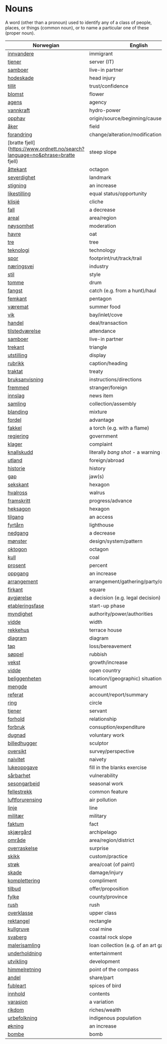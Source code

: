 # Nouns

A word (other than a pronoun) used to identify any of a class of people, places, or things (common noun), or to name a particular one of these (proper noun).

| Norwegian | English | Gender |
| --- | --- | --- |
| [innvandere](https://www.ordnett.no/search?language=no&phrase=innvandere) | immigrant | m |
| [tjener](https://www.ordnett.no/search?language=no&phrase=tjener) | server (IT) | m |
| [samboer](https://www.ordnett.no/search?language=no&phrase=samboer) | live-in partner | m |
| [hodeskade](https://www.ordnett.no/search?language=no&phrase=hodeskade) | head injury | m |
| [tillit](https://www.ordnett.no/search?language=no&phrase=tillit) | trust/confidence | m |
| [blomst](https://www.ordnett.no/search?language=no&phrase=blomst) | flower | m |
| [agens](https://www.ordnett.no/search?language=no&phrase=agens) | agency | m |
| [vannkraft](https://www.ordnett.no/search?language=no&phrase=vannkraft) | hydro-power | m |
| [opphav](https://www.ordnett.no/search?language=no&phrase=opphav) | origin/source/beginning/cause | i |
| [åker](https://www.ordnett.no/search?language=no&phrase=åker) | field | m |
| [forandring](https://www.ordnett.no/search?language=no&phrase=forandring) | change/alteration/modification | m |
| [bratte fjell](https://www.ordnett.no/search?language=no&phrase=bratte fjell) | steep slope | m |
| [åttekant](https://www.ordnett.no/search?language=no&phrase=åttekant) | octagon | m |
| [severdighet](https://www.ordnett.no/search?language=no&phrase=severdighet) | landmark | m |
| [stigning](https://www.ordnett.no/search?language=no&phrase=stigning) | an increase | m |
| [likestilling](https://www.ordnett.no/search?language=no&phrase=likestilling) | equal status/opportunity | m |
| [klisjé](https://www.ordnett.no/search?language=no&phrase=klisjé) | cliche | m |
| [fall](https://www.ordnett.no/search?language=no&phrase=fall) | a decrease | i |
| [areal](https://www.ordnett.no/search?language=no&phrase=areal) | area/region | i |
| [nøysomhet](https://www.ordnett.no/search?language=no&phrase=nøysomhet) | moderation | m |
| [havre](https://www.ordnett.no/search?language=no&phrase=havre) | oat | m |
| [tre](https://www.ordnett.no/search?language=no&phrase=tre) | tree | i |
| [teknologi](https://www.ordnett.no/search?language=no&phrase=teknologi) | technology | m |
| [spor](https://www.ordnett.no/search?language=no&phrase=spor) | footprint/rut/track/trail | i |
| [næringsvei](https://www.ordnett.no/search?language=no&phrase=næringsvei) | industry | m |
| [stil](https://www.ordnett.no/search?language=no&phrase=stil) | style | m |
| [tomme](https://www.ordnett.no/search?language=no&phrase=tomme) | drum | m |
| [fangst](https://www.ordnett.no/search?language=no&phrase=fangst) | catch (e.g. from a hunt)/haul | m |
| [femkant](https://www.ordnett.no/search?language=no&phrase=femkant) | pentagon | m |
| [væremat](https://www.ordnett.no/search?language=no&phrase=væremat) | summer food | m |
| [vik](https://www.ordnett.no/search?language=no&phrase=vik) | bay/inlet/cove | m |
| [handel](https://www.ordnett.no/search?language=no&phrase=handel) | deal/transaction | m |
| [tilstedværelse](https://www.ordnett.no/search?language=no&phrase=tilstedværelse) | attendance | i |
| [samboer](https://www.ordnett.no/search?language=no&phrase=samboer) | live-in partner | m |
| [trekant](https://www.ordnett.no/search?language=no&phrase=trekant) | triangle | m |
| [utstilling](https://www.ordnett.no/search?language=no&phrase=utstilling) | display | m |
| [rubrikk](https://www.ordnett.no/search?language=no&phrase=rubrikk) | caption/heading | m |
| [traktat](https://www.ordnett.no/search?language=no&phrase=traktat) | treaty | m |
| [bruksanvisning](https://www.ordnett.no/search?language=no&phrase=bruksanvisning) | instructions/directions | m |
| [fremmed](https://www.ordnett.no/search?language=no&phrase=fremmed) | stranger/foreign | m |
| [innslag](https://www.ordnett.no/search?language=no&phrase=innslag) | news item | i |
| [samling](https://www.ordnett.no/search?language=no&phrase=samling) | collection/assembly | m |
| [blanding](https://www.ordnett.no/search?language=no&phrase=blanding) | mixture | m |
| [fordel](https://www.ordnett.no/search?language=no&phrase=fordel) | advantage | m |
| [fakkel](https://www.ordnett.no/search?language=no&phrase=fakkel) | a torch (e.g. with a flame) | m |
| [regjering](https://www.ordnett.no/search?language=no&phrase=regjering) | government | m |
| [klager](https://www.ordnett.no/search?language=no&phrase=klager) | complaint | m |
| [knallskudd](https://www.ordnett.no/search?language=no&phrase=knallskudd) | literally _bang shot_ - a warning shot gun | i |
| [utland](https://www.ordnett.no/search?language=no&phrase=utland) | foreign/abroad | m |
| [historie](https://www.ordnett.no/search?language=no&phrase=historie) | history | m/f |
| [gap](https://www.ordnett.no/search?language=no&phrase=gap) | jaw(s) | m |
| [sekskant](https://www.ordnett.no/search?language=no&phrase=sekskant) | hexagon | m |
| [hvalross](https://www.ordnett.no/search?language=no&phrase=hvalross) | walrus | m |
| [framskritt](https://www.ordnett.no/search?language=no&phrase=framskritt) | progress/advance | i |
| [heksagon](https://www.ordnett.no/search?language=no&phrase=heksagon) | hexagon | m |
| [tilgang](https://www.ordnett.no/search?language=no&phrase=tilgang) | an access | i |
| [fyrtårn](https://www.ordnett.no/search?language=no&phrase=fyrtårn) | lighthouse | i |
| [nedgang](https://www.ordnett.no/search?language=no&phrase=nedgang) | a decrease | m |
| [mønster](https://www.ordnett.no/search?language=no&phrase=mønster) | design/system/pattern | i |
| [oktogon](https://www.ordnett.no/search?language=no&phrase=oktogon) | octagon | m |
| [kull](https://www.ordnett.no/search?language=no&phrase=kull) | coal | i |
| [prosent](https://www.ordnett.no/search?language=no&phrase=prosent) | percent | m |
| [oppgang](https://www.ordnett.no/search?language=no&phrase=oppgang) | an increase | m |
| [arrangement](https://www.ordnett.no/search?language=no&phrase=arrangement) | arrangement/gathering/party/organisation | i |
| [firkant](https://www.ordnett.no/search?language=no&phrase=firkant) | square | m |
| [avgjørelse](https://www.ordnett.no/search?language=no&phrase=avgjørelse) | a decision (e.g. legal decision) | m |
| [etableringsfase](https://www.ordnett.no/search?language=no&phrase=etableringsfase) | start-up phase | m |
| [myndighet](https://www.ordnett.no/search?language=no&phrase=myndighet) | authority/power/authorities | m |
| [vidde](https://www.ordnett.no/search?language=no&phrase=vidde) | width | m/f |
| [rekkehus](https://www.ordnett.no/search?language=no&phrase=rekkehus) | terrace house | i |
| [diagram](https://www.ordnett.no/search?language=no&phrase=diagram) | diagram | i |
| [tap](https://www.ordnett.no/search?language=no&phrase=tap) | loss/bereavement | i |
| [søppel](https://www.ordnett.no/search?language=no&phrase=søppel) | rubbish | i |
| [vekst](https://www.ordnett.no/search?language=no&phrase=vekst) | growth/increase | m |
| [vidde](https://www.ordnett.no/search?language=no&phrase=vidde) | open country | m |
| [beliggenheten](https://www.ordnett.no/search?language=no&phrase=beliggenheten) | location/(geographic) situation | m/f |
| [mengde](https://www.ordnett.no/search?language=no&phrase=mengde) | amount | m |
| [referat](https://www.ordnett.no/search?language=no&phrase=referat) | account/report/summary | i |
| [ring](https://www.ordnett.no/search?language=no&phrase=ring) | circle | m |
| [tjener](https://www.ordnett.no/search?language=no&phrase=tjener) | servant | m |
| [forhold](https://www.ordnett.no/search?language=no&phrase=forhold) | relationship | i |
| [forbruk](https://www.ordnett.no/search?language=no&phrase=forbruk) | consuption/expenditure | i |
| [dugnad](https://www.ordnett.no/search?language=no&phrase=dugnad) | voluntary work | m |
| [billedhugger](https://www.ordnett.no/search?language=no&phrase=billedhugger) | sculptor | m |
| [oversikt](https://www.ordnett.no/search?language=no&phrase=oversikt) | survey/perspective | m |
| [naivitet](https://www.ordnett.no/search?language=no&phrase=naivitet) | naivety | m |
| [lukeoppgave](https://www.ordnett.no/search?language=no&phrase=lukeoppgave) | fill in the blanks exercise | m |
| [sårbarhet](https://www.ordnett.no/search?language=no&phrase=sårbarhet) | vulnerability | m |
| [sesongarbeid](https://www.ordnett.no/search?language=no&phrase=sesongarbeid) | seasonal work | i |
| [fellestrekk](https://www.ordnett.no/search?language=no&phrase=fellestrekk) | common feature | i |
| [luftforurensing](https://www.ordnett.no/search?language=no&phrase=luftforurensing) | air pollution | m |
| [linje](https://www.ordnett.no/search?language=no&phrase=linje) | line | m |
| [militær](https://www.ordnett.no/search?language=no&phrase=militær) | military | m |
| [faktum](https://www.ordnett.no/search?language=no&phrase=faktum) | fact | i |
| [skjærgård](https://www.ordnett.no/search?language=no&phrase=skjærgård) | archipelago | m |
| [område](https://www.ordnett.no/search?language=no&phrase=område) | area/region/district | i |
| [overraskelse](https://www.ordnett.no/search?language=no&phrase=overraskelse) | surprise | m |
| [skikk](https://www.ordnett.no/search?language=no&phrase=skikk) | custom/practice | m |
| [strøk](https://www.ordnett.no/search?language=no&phrase=strøk) | area/coat (of paint) | i |
| [skade](https://www.ordnett.no/search?language=no&phrase=skade) | damage/injury | m |
| [komplettering](https://www.ordnett.no/search?language=no&phrase=komplettering) | compliment | m |
| [tilbud](https://www.ordnett.no/search?language=no&phrase=tilbud) | offer/proposition | i |
| [fylke](https://www.ordnett.no/search?language=no&phrase=fylke) | county/province | i |
| [rush](https://www.ordnett.no/search?language=no&phrase=rush) | rush | i |
| [overklasse](https://www.ordnett.no/search?language=no&phrase=overklasse) | upper class | m |
| [rektangel](https://www.ordnett.no/search?language=no&phrase=rektangel) | rectangle | i |
| [kullgruve](https://www.ordnett.no/search?language=no&phrase=kullgruve) | coal mine | m |
| [svaberg](https://www.ordnett.no/search?language=no&phrase=svaberg) | coastal rock slope | i |
| [malerisamling](https://www.ordnett.no/search?language=no&phrase=malerisamling) | loan collection (e.g. of an art gallery) | m |
| [underholdning](https://www.ordnett.no/search?language=no&phrase=underholdning) | entertainment | m |
| [utvikling](https://www.ordnett.no/search?language=no&phrase=utvikling) | development | m |
| [himmelretning](https://www.ordnett.no/search?language=no&phrase=himmelretning) | point of the compass | m |
| [andel](https://www.ordnett.no/search?language=no&phrase=andel) | share/part | m |
| [fubleart](https://www.ordnett.no/search?language=no&phrase=fubleart) | spices of bird | m/f |
| [innhold](https://www.ordnett.no/search?language=no&phrase=innhold) | contents | i |
| [varasjon](https://www.ordnett.no/search?language=no&phrase=varasjon) | a variation | m |
| [rikdom](https://www.ordnett.no/search?language=no&phrase=rikdom) | riches/wealth | m |
| [urbefolkning](https://www.ordnett.no/search?language=no&phrase=urbefolkning) | indigenous population | m |
| [økning](https://www.ordnett.no/search?language=no&phrase=økning) | an increase | m |
| [bombe](https://www.ordnett.no/search?language=no&phrase=bombe) | bomb | m |

